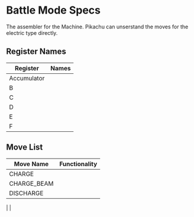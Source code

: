 # Battle Mode Specs
The assembler for the Machine. Pikachu can unserstand the moves    for the electric type directly.

## Register Names
|Register     | Names         |
|-------------|---------------|
|Accumulator  |
|B            |
|C            |
|D            |
|E            |
|F            |


## Move List
|Move Name    | Functionality |
|-------------|---------------|
|CHARGE       |               |
|CHARGE_BEAM  |               |
|DISCHARGE    |
|
|
